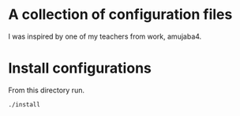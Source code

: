 # A collection of configuration files

I was inspired by one of my teachers from work, amujaba4.

# Install configurations

From this directory run.

```shell
./install
```
